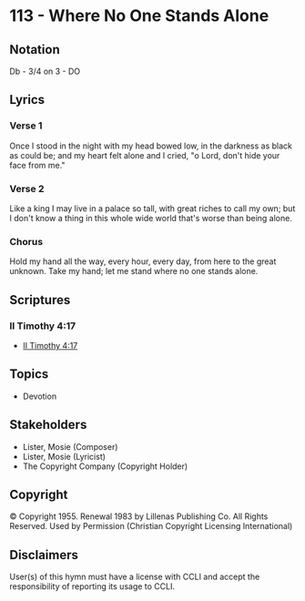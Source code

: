 # 113 - Where No One Stands Alone

## Notation

Db - 3/4 on 3 - DO

## Lyrics

### Verse 1

Once I stood in the night with my head bowed low, in the darkness as black as could be; and my heart felt alone and I cried, "o Lord, don't hide your face from me."

### Verse 2

Like a king I may live in a palace so tall, with great riches to call my own; but I don't know a thing in this whole wide world that's worse than being alone.

### Chorus

Hold my hand all the way, every hour, every day, from here to the great unknown. Take my hand; let me stand where no one stands alone.


## Scriptures

### II Timothy 4:17

- [II Timothy 4:17](https://www.biblegateway.com/passage/?search=II%20Timothy%204%3A17)


## Topics

- Devotion

## Stakeholders

- Lister, Mosie (Composer)
- Lister, Mosie (Lyricist)
- The Copyright Company (Copyright Holder)

## Copyright

© Copyright 1955. Renewal 1983 by Lillenas Publishing Co. All Rights Reserved. Used by Permission
(Christian Copyright Licensing International)

## Disclaimers

User(s) of this hymn must have a license with CCLI and accept the responsibility of reporting its usage to CCLI.

